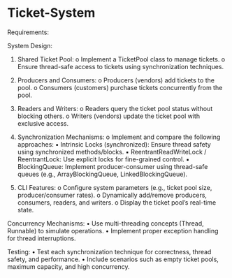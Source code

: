 # Ticket-System

Requirements:

System Design:

1. Shared Ticket Pool:
    o Implement a TicketPool class to manage tickets.
    o Ensure thread-safe access to tickets using synchronization techniques.
   
2. Producers and Consumers:
    o Producers (vendors) add tickets to the pool.
    o Consumers (customers) purchase tickets concurrently from the pool.
   
3. Readers and Writers:
    o Readers query the ticket pool status without blocking others.
    o Writers (vendors) update the ticket pool with exclusive access.
   
4. Synchronization Mechanisms:
    o Implement and compare the following approaches:
        ▪ Intrinsic Locks (synchronized): Ensure thread safety using synchronized methods/blocks.
        ▪ ReentrantReadWriteLock / ReentrantLock: Use explicit locks for fine-grained control.
        ▪ BlockingQueue: Implement producer-consumer using thread-safe queues (e.g., ArrayBlockingQueue, LinkedBlockingQueue).
   
5. CLI Features:
    o Configure system parameters (e.g., ticket pool size, producer/consumer rates).
    o Dynamically add/remove producers, consumers, readers, and writers.
    o Display the ticket pool’s real-time state.

Concurrency Mechanisms:
• Use multi-threading concepts (Thread, Runnable) to simulate operations.
• Implement proper exception handling for thread interruptions.

Testing:
• Test each synchronization technique for correctness, thread safety, and performance.
• Include scenarios such as empty ticket pools, maximum capacity, and high concurrency.
